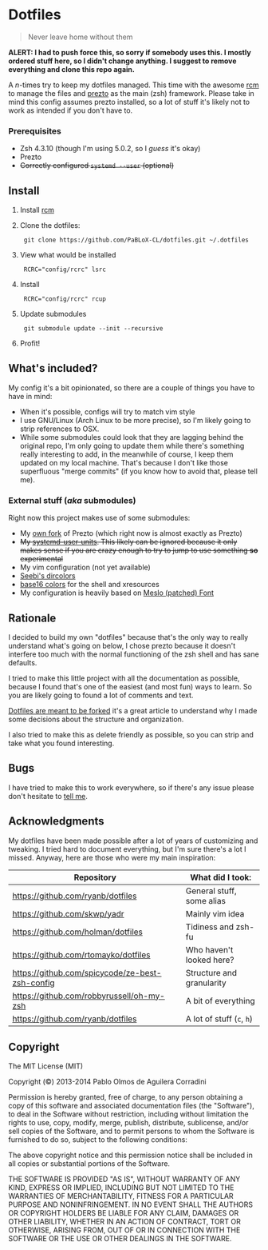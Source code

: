 Dotfiles
========

> Never leave home without them

**ALERT: I had to push force this, so sorry if somebody uses this. I mostly
ordered stuff here, so I didn't change anything. I suggest to remove everything
and clone this repo again.**

A *n*-times try to keep my dotfiles managed. This time with the awesome [rcm][]
to manage the files and [prezto][] as the main (zsh) framework. Please take in
mind this config assumes prezto installed, so a lot of stuff it's likely not to
work as intended if you don't have to.

### Prerequisites

+ Zsh 4.3.10 (though I'm using 5.0.2, so I *guess* it's okay)
+ Prezto
+ ~~Correctly configured `systemd --user` (optional)~~

Install
-------

1. Install [rcm][]
2. Clone the dotfiles:

        git clone https://github.com/PaBLoX-CL/dotfiles.git ~/.dotfiles

3. View what would be installed

        RCRC="config/rcrc" lsrc

3. Install

        RCRC="config/rcrc" rcup

4. Update submodules

        git submodule update --init --recursive

5. Profit!

What's included?
----------------

My config it's a bit opinionated, so there are a couple of things you have to
have in mind:

+ When it's possible, configs will try to match vim style
+ I use GNU/Linux (Arch Linux to be more precise), so I'm likely going to strip
  references to OSX.
+ While some submodules could look that they are lagging behind the original
  repo, I'm only going to update them while there's something really interesting
  to add, in the meanwhile of course, I keep them updated on my local machine.
  That's because I don't like those superfluous "merge commits" (if you know how
  to avoid that, please tell me).

### External stuff (*aka* submodules)

Right now this project makes use of some submodules:

+ My [own fork](https://github.com/PaBLoX-CL/prezto) of Prezto (which right now is
  almost exactly as Prezto)
+ ~~My [systemd-user-units](https//github.com/PaBLoX-CL/systemd-user-units). This
  likely can be ignored because it only makes sense if you are crazy enough to
  try to jump to use something **so** experimental~~
+ My vim configuration (not yet available)
+ [Seebi's dircolors](https://github.com/seebi/dircolors-solarized)
+ [base16 colors](https://github.com/chriskempson/base16) for the shell and xresources
+ My configuration is heavily based on [Meslo (patched) Font](https://github.com/Lokaltog/powerline-fonts/tree/master/Meslo)

Rationale
---------

I decided to build my own "dotfiles" because that's the only way to really
understand what's going on below, I chose prezto because it doesn't interfere
too much with the normal functioning of the zsh shell and has sane defaults.

I tried to make this little project with all the  documentation as possible,
because I found that's one of the easiest (and most fun) ways to learn. So you
are likely going to found a lot of comments and text.

[Dotfiles are meant to be forked](http://zachholman.com/2010/08/dotfiles-are-meant-to-be-forked/)
it's a great article to understand why I made some decisions about the structure
and organization.

I also tried to make this as delete friendly as possible, so you can strip and
take what you found interesting.

Bugs
----

I have tried to make this to work everywhere, so if there's any issue please
don't hesitate to [tell me](https://github.com/PaBLoX-CL/dotfiles/issues/new).

Acknowledgments
---------------

My dotfiles have been made possible after a lot of years of customizing and
tweaking. I tried hard to document everything, but I'm sure there's a lot I
missed. Anyway, here are those who were my main inspiration:

Repository                                      | What did I took:
------------------------------------------------|--------------------------------
https://github.com/ryanb/dotfiles               | General stuff, some alias
https://github.com/skwp/yadr                    | Mainly vim idea
https://github.com/holman/dotfiles              | Tidiness and zsh-fu
https://github.com/rtomayko/dotfiles            | Who haven't looked here?
https://github.com/spicycode/ze-best-zsh-config | Structure and granularity
https://github.com/robbyrussell/oh-my-zsh       | A bit of everything
https://github.com/ryanb/dotfiles               | A lot of stuff (`c`, `h`)

Copyright
---------

The MIT License (MIT)

Copyright (©) 2013-2014 Pablo Olmos de Aguilera Corradini

Permission is hereby granted, free of charge, to any person obtaining a copy of
this software and associated documentation files (the "Software"), to deal in
the Software without restriction, including without limitation the rights to
use, copy, modify, merge, publish, distribute, sublicense, and/or sell copies of
the Software, and to permit persons to whom the Software is furnished to do so,
subject to the following conditions:

The above copyright notice and this permission notice shall be included in all
copies or substantial portions of the Software.

THE SOFTWARE IS PROVIDED "AS IS", WITHOUT WARRANTY OF ANY KIND, EXPRESS OR
IMPLIED, INCLUDING BUT NOT LIMITED TO THE WARRANTIES OF MERCHANTABILITY, FITNESS
FOR A PARTICULAR PURPOSE AND NONINFRINGEMENT. IN NO EVENT SHALL THE AUTHORS OR
COPYRIGHT HOLDERS BE LIABLE FOR ANY CLAIM, DAMAGES OR OTHER LIABILITY, WHETHER
IN AN ACTION OF CONTRACT, TORT OR OTHERWISE, ARISING FROM, OUT OF OR IN
CONNECTION WITH THE SOFTWARE OR THE USE OR OTHER DEALINGS IN THE SOFTWARE.

[rcm]: http://github.com/thoughtbot/rcm
[prezto]: http://github.com/sorin-ionescu/prezto
